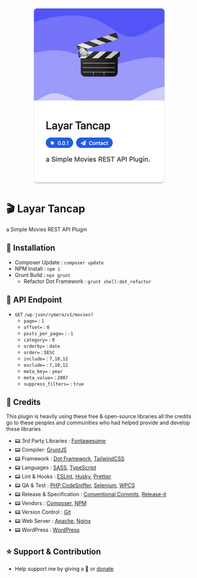 <p align="center">
	<img src="screenshot.png" alt="Layar Tancap">
</p>

# 🎬 Layar Tancap

a Simple Movies REST API Plugin

## 🔨 Installation

- Composer Update : `composer update`
- NPM Install : `npm i`
- Grunt Build : `npx grunt`
  - Refactor Dot Framework : `grunt shell:dot_refactor`

## 🚦 API Endpoint

- `GET` `/wp-json/rymera/v1/movies?`
  - `page=` : `1`
  - `offset=` : `0`
  - `posts_per_page=` : `-1`
  - `category=` : `0`
  - `orderby=` : `date`
  - `order=` : `DESC`
  - `include=` : `7,10,12`
  - `exclude=` : `7,10,12`
  - `meta_key=` : `year`
  - `meta_value=` : `2007`
  - `suppress_filters=` : `true`

## 🎉 Credits

This plugin is heavily using these free & open-source libraries
all the credits go to these peoples and communities
who had helped provide and develop these libraries

- 📟 3rd Party Libraries : [Fontawesome](https://fontawesome.com/)
- 📟 Compiler: [GruntJS](https://gruntjs.com/)
- 📟 Framework : [Dot Framework](https://github.com/artistudioxyz/dot-framework), [TailwindCSS](https://tailwindcss.com/)
- 📟 Languages : [SASS](https://sass-lang.com/), [TypeScript](https://www.typescriptlang.org/)
- 📟 Lint & Hooks : [ESLint](https://eslint.org/), [Husky](https://typicode.github.io/husky), [Prettier](https://prettier.io/)
- 📟 QA & Test : [PHP CodeSniffer](https://github.com/squizlabs/PHP_CodeSniffer), [Selenium](https://www.selenium.dev/), [WPCS](https://github.com/WordPress/WordPress-Coding-Standards)
- 📟 Release & Specification : [Conventional Commits](https://www.conventionalcommits.org/en/v1.0.0/), [Release-it](https://www.npmjs.com/package/release-it)
- 📟 Vendors : [Composer](https://getcomposer.org/), [NPM](https://www.npmjs.com/)
- 📟 Version Control : [Git](https://git-scm.com/)
- 📟 Web Server : [Apache](https://httpd.apache.org/), [Nginx](https://www.nginx.com/)
- 📟 WordPress : [WordPress](https://wordpress.org/)

## ⭐️ Support & Contribution
- Help support me by giving a 🌟 or [donate][website]

[website]: https://agung2001.github.io
